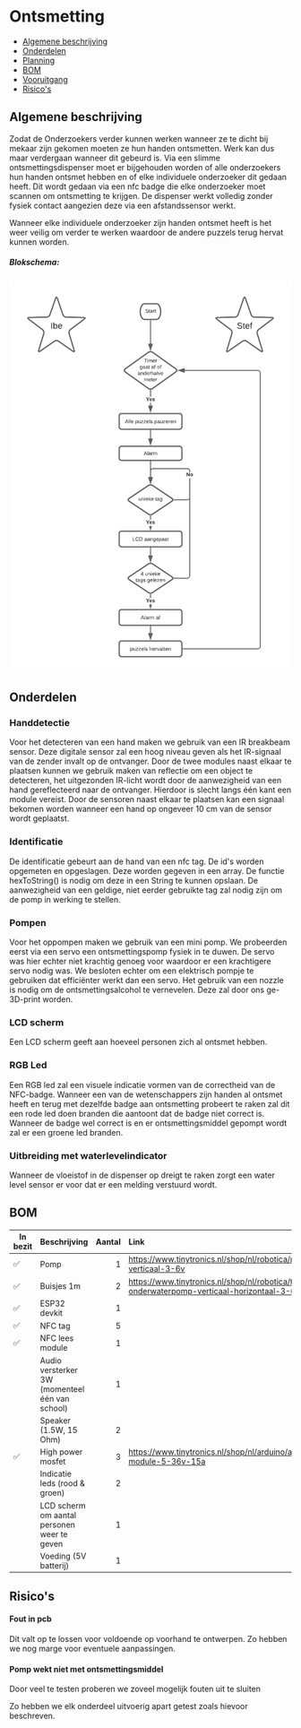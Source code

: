 # Ontsmetting

<!-- no toc -->
- [Algemene beschrijving](#algemene-beschrijving)
- [Onderdelen](#onderdelen)
- [Planning](planning.md)
- [BOM](#bom)
- [Vooruitgang](vooruitgang.md)
- [Risico's](#risicos)





## Algemene beschrijving

Zodat de Onderzoekers verder kunnen werken wanneer ze te dicht bij mekaar zijn gekomen moeten ze hun handen ontsmetten. Werk kan dus maar verdergaan wanneer dit gebeurd is.
Via een slimme ontsmettingsdispenser moet er bijgehouden worden of alle onderzoekers hun handen ontsmet hebben en of elke individuele onderzoeker dit gedaan heeft. Dit wordt gedaan via een nfc badge die elke onderzoeker moet scannen om ontsmetting te krijgen. De dispenser werkt volledig zonder fysiek contact aangezien deze via een afstandssensor werkt.

Wanneer elke individuele onderzoeker zijn handen ontsmet heeft is het weer veilig om verder te werken waardoor de andere puzzels terug hervat kunnen worden.

##### Blokschema:
![Blokschema](blokschema.png)

## Onderdelen

### Handdetectie

Voor het detecteren van een hand maken we gebruik van een IR breakbeam sensor. Deze digitale sensor zal een hoog niveau geven als het IR-signaal van de zender invalt op de ontvanger. Door de twee modules naast elkaar te plaatsen kunnen we gebruik maken van reflectie om een object te detecteren, het uitgezonden IR-licht wordt door de aanwezigheid van een hand gereflecteerd naar de ontvanger. Hierdoor is slecht langs één kant een module vereist. Door de sensoren naast elkaar te plaatsen kan een signaal bekomen worden wanneer een hand op ongeveer 10 cm van de sensor wordt geplaatst. 

### Identificatie

De identificatie gebeurt aan de hand van een nfc tag. De id's worden opgemeten en opgeslagen. Deze worden gegeven in een array. De functie hexToString() is nodig om deze in een String te kunnen opslaan. De aanwezigheid van een geldige, niet eerder gebruikte tag zal nodig zijn om de pomp in werking te stellen.

### Pompen

Voor het oppompen maken we gebruik van een mini pomp. We probeerden eerst via een servo een ontsmettingspomp fysiek in te duwen. De servo was hier echter niet krachtig genoeg voor waardoor er een krachtigere servo nodig was. We besloten echter om een elektrisch pompje te gebruiken dat efficiënter werkt dan een servo. Het gebruik van een nozzle is nodig om de ontsmettingsalcohol te vernevelen. Deze zal door ons ge-3D-print worden.

### LCD scherm

Een LCD scherm geeft aan hoeveel personen zich al ontsmet hebben. 

### RGB Led

Een RGB led zal een visuele indicatie vormen van de correctheid van de NFC-badge. Wanneer een van de wetenschappers zijn handen al ontsmet heeft en terug met dezelfde badge aan ontsmetting probeert te raken zal dit een rode led doen branden die aantoont dat de badge niet correct is. Wanneer de badge wel correct is en er ontsmettingsmiddel gepompt wordt zal er een groene led branden.

### Uitbreiding met waterlevelindicator 

Wanneer de vloeistof in de dispenser op dreigt te raken zorgt een water level sensor er voor dat er een melding verstuurd wordt.


## BOM

| In bezit | Beschrijving  | Aantal        | Link |
| --- | :------------- |-------------:| :------------- |
| :white_check_mark: | Pomp     | 1 | https://www.tinytronics.nl/shop/nl/robotica/motoren/motor/onderwaterpomp-verticaal-3-6v |
| :white_check_mark: | Buisjes 1m | 2 | https://www.tinytronics.nl/shop/nl/robotica/toebehoren/waterslang-voor-onderwaterpomp-verticaal-horizontaal-3-6v-transparant-1-meter |
| :white_check_mark: | ESP32 devkit | 1 |  |
| :white_check_mark: | NFC tag      | 5 |  |
| :white_check_mark: | NFC lees module | 1 |  |
|  | Audio versterker 3W (momenteel één van school) |    1    |  |
|  | Speaker (1.5W, 15 Ohm) | 2 |  |
| :white_check_mark: | High power mosfet | 3 | https://www.tinytronics.nl/shop/nl/arduino/accessoires/high-power-mosfet-module-5-36v-15a |
|  | Indicatie leds (rood & groen) | 2 |  |
|  | LCD scherm om aantal personen weer te geven | 1 |  |
|  | Voeding (5V batterij) | 1 |  |


## Risico's

#### Fout in pcb

Dit valt op te lossen voor voldoende op voorhand te ontwerpen. Zo hebben we nog marge voor eventuele aanpassingen.

#### Pomp wekt niet met ontsmettingsmiddel

Door veel te testen proberen we zoveel mogelijk fouten uit te sluiten

Zo hebben we elk onderdeel uitvoerig apart getest zoals hievoor beschreven.
